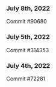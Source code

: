 ### July 8th, 2022

Commit #90680

### July 5th, 2022

Commit #314353


### July 4th, 2022

Commit #72281
